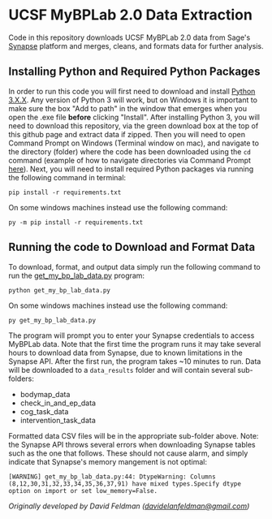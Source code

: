 # UCSF MyBPLab 2.0 Data Extraction
Code in this repository downloads UCSF MyBPLab 2.0 data from Sage's [Synapse](https://synapse.org) platform and merges, cleans, and formats data for further analysis. 

## Installing Python and Required Python Packages
In order to run this code you will first need to download and install [Python 3.X.X](https://www.python.org/downloads/). Any version of Python 3 will work, but on Windows it is important to make sure the box "Add to path" in the window that emerges when you open the .exe file **before** clicking "Install". After installing Python 3, you will need to download this repository, via the green download box at the top of this github page and extract data if zipped. Then you will need to open Command Prompt on Windows (Terminal window on mac), and navigate to the directory (folder) where the code has been downloaded using the ```cd``` command (example of how to navigate directories via Command Prompt [here](https://www.youtube.com/watch?v=MBBWVgE0ewk)). Next, you will need to install required Python packages via running the following command in terminal:

    pip install -r requirements.txt 
    
On some windows machines instead use the following command:

    py -m pip install -r requirements.txt

## Running the code to Download and Format Data
To download, format, and output data simply run the following command to run the [get_my_bp_lab_data.py](get_my_bp_lab_data.py) program:

    python get_my_bp_lab_data.py
    
On some windows machines instead use the following command:

    py get_my_bp_lab_data.py

The program will prompt you to enter your Synapse credentials to access MyBPLab data. Note that the first time the program runs it may take several hours to download data from Synapse, due to known limitations in the Synapse API. After the first run, the program takes ~10 minutes to run. Data will be downloaded to a ```data_results``` folder and will contain several sub-folders:
* bodymap_data
* check_in_and_ep_data
* cog_task_data
* intervention_task_data


Formatted data CSV files will be in the appropriate sub-folder above. Note: the Synapse API throws several errors when downloading Synapse tables such as the one that follows. These should not cause alarm, and simply indicate that Synapse's memory mangement is not optimal:

    [WARNING] get_my_bp_lab_data.py:44: DtypeWarning: Columns (8,12,30,31,32,33,34,35,36,37,91) have mixed types.Specify dtype option on import or set low_memory=False.

*Originally developed by David Feldman (davidelanfeldman@gmail.com)*

